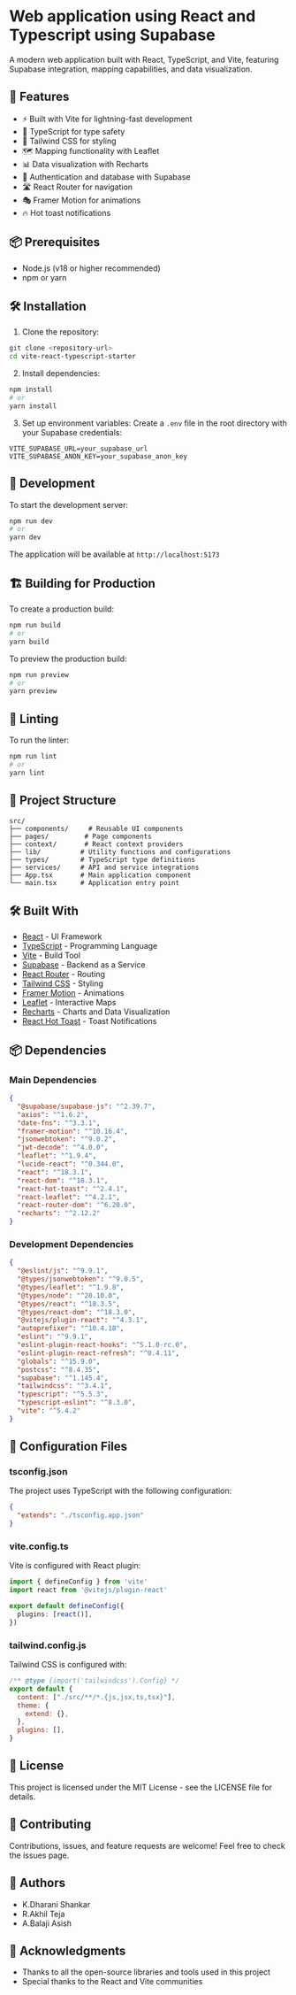 ﻿# Web application using React and Typescript using Supabase

A modern web application built with React, TypeScript, and Vite, featuring Supabase integration, mapping capabilities, and data visualization.

## 🚀 Features

- ⚡️ Built with Vite for lightning-fast development
- 🎯 TypeScript for type safety
- 🎨 Tailwind CSS for styling
- 🗺️ Mapping functionality with Leaflet
- 📊 Data visualization with Recharts
- 🔐 Authentication and database with Supabase
- 🛣️ React Router for navigation
- 🎭 Framer Motion for animations
- 🔥 Hot toast notifications

## 📦 Prerequisites

- Node.js (v18 or higher recommended)
- npm or yarn

## 🛠️ Installation

1. Clone the repository:
```bash
git clone <repository-url>
cd vite-react-typescript-starter
```

2. Install dependencies:
```bash
npm install
# or
yarn install
```

3. Set up environment variables:
Create a `.env` file in the root directory with your Supabase credentials:
```env
VITE_SUPABASE_URL=your_supabase_url
VITE_SUPABASE_ANON_KEY=your_supabase_anon_key
```

## 🚀 Development

To start the development server:

```bash
npm run dev
# or
yarn dev
```

The application will be available at `http://localhost:5173`

## 🏗️ Building for Production

To create a production build:

```bash
npm run build
# or
yarn build
```

To preview the production build:

```bash
npm run preview
# or
yarn preview
```

## 🧪 Linting

To run the linter:

```bash
npm run lint
# or
yarn lint
```

## 📁 Project Structure

```
src/
├── components/     # Reusable UI components
├── pages/         # Page components
├── context/       # React context providers
├── lib/          # Utility functions and configurations
├── types/        # TypeScript type definitions
├── services/     # API and service integrations
├── App.tsx       # Main application component
└── main.tsx      # Application entry point
```

## 🛠️ Built With

- [React](https://reactjs.org/) - UI Framework
- [TypeScript](https://www.typescriptlang.org/) - Programming Language
- [Vite](https://vitejs.dev/) - Build Tool
- [Supabase](https://supabase.com/) - Backend as a Service
- [React Router](https://reactrouter.com/) - Routing
- [Tailwind CSS](https://tailwindcss.com/) - Styling
- [Framer Motion](https://www.framer.com/motion/) - Animations
- [Leaflet](https://leafletjs.com/) - Interactive Maps
- [Recharts](https://recharts.org/) - Charts and Data Visualization
- [React Hot Toast](https://react-hot-toast.com/) - Toast Notifications

## 📦 Dependencies

### Main Dependencies
```json
{
  "@supabase/supabase-js": "^2.39.7",
  "axios": "^1.6.2",
  "date-fns": "^3.3.1",
  "framer-motion": "^10.16.4",
  "jsonwebtoken": "^9.0.2",
  "jwt-decode": "^4.0.0",
  "leaflet": "^1.9.4",
  "lucide-react": "^0.344.0",
  "react": "^18.3.1",
  "react-dom": "^18.3.1",
  "react-hot-toast": "^2.4.1",
  "react-leaflet": "^4.2.1",
  "react-router-dom": "^6.20.0",
  "recharts": "^2.12.2"
}
```

### Development Dependencies
```json
{
  "@eslint/js": "^9.9.1",
  "@types/jsonwebtoken": "^9.0.5",
  "@types/leaflet": "^1.9.8",
  "@types/node": "^20.10.0",
  "@types/react": "^18.3.5",
  "@types/react-dom": "^18.3.0",
  "@vitejs/plugin-react": "^4.3.1",
  "autoprefixer": "^10.4.18",
  "eslint": "^9.9.1",
  "eslint-plugin-react-hooks": "^5.1.0-rc.0",
  "eslint-plugin-react-refresh": "^0.4.11",
  "globals": "^15.9.0",
  "postcss": "^8.4.35",
  "supabase": "^1.145.4",
  "tailwindcss": "^3.4.1",
  "typescript": "^5.5.3",
  "typescript-eslint": "^8.3.0",
  "vite": "^5.4.2"
}
```

## 🔧 Configuration Files

### tsconfig.json
The project uses TypeScript with the following configuration:
```json
{
  "extends": "./tsconfig.app.json"
}
```

### vite.config.ts
Vite is configured with React plugin:
```typescript
import { defineConfig } from 'vite'
import react from '@vitejs/plugin-react'

export default defineConfig({
  plugins: [react()],
})
```

### tailwind.config.js
Tailwind CSS is configured with:
```javascript
/** @type {import('tailwindcss').Config} */
export default {
  content: ["./src/**/*.{js,jsx,ts,tsx}"],
  theme: {
    extend: {},
  },
  plugins: [],
}
```

## 📝 License

This project is licensed under the MIT License - see the LICENSE file for details.

## 🤝 Contributing

Contributions, issues, and feature requests are welcome! Feel free to check the issues page.

## 👥 Authors

- K.Dharani Shankar
- R.Akhil Teja
- A.Balaji Asish

## 🙏 Acknowledgments

- Thanks to all the open-source libraries and tools used in this project
- Special thanks to the React and Vite communities
